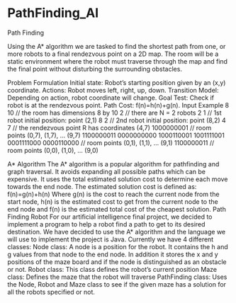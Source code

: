 # PathFinding_AI
Path Finding 

Using the A* algorithm we are tasked to find the shortest path from one, or more robots to a final rendezvous point on a 2D map. The room will be a static environment where the robot must traverse through the map and find the final point without disturbing the surrounding obstacles.  

Problem Formulation
Initial state: Robot’s starting position given by an (x,y) coordinate.
Actions: Robot moves left, right, up, down.
Transition Model: Depending on action, robot coordinate will change.
Goal Test: Check if robot is at the rendezvous point.
Path Cost: f(n)=h(n)+g(n). 
Input Example
8 10                 // the room has dimensions 8 by 10
2                 // there are N = 2 robots
2 1                 // 1st robot initial position: point (2,1)
8 2                 // 2nd robot initial position: point (8,2)
4 7                // the rendezvous point R has coordinates (4,7)
1000000001            // room points (0,7), (1,7), ... (9,7)
1100000011
0000000000
1000110001
1001111001
0001111000
0000110000             // room points (0,1), (1,1), ... (9,1)
1100000011             // room points (0,0), (1,0), ... (9,0)

A* Algorithm
The A* algorithm is a popular algorithm for pathfinding and graph traversal. It avoids expanding all possible paths which can be expensive. It uses the total estimated solution cost to determine each move towards the end node. The estimated solution cost is defined as:
 f(n)=g(n)+h(n) 
Where g(n) is the cost to reach the current node from the start node, h(n) is the estimated cost to get from the current node to the end node and f(n) is the estimated total cost of the cheapest solution. 
Path Finding Robot
For our artificial intelligence final project, we decided to implement a program to help a robot find a path to get to its desired destination. We have decided to use the A* algorithm and the language we will use to implement the project is Java. Currently we have 4 different classes:
Node class: A node is a position for the robot. It contains the h and g values from that node to the end node. In addition it stores the x and y positions of the maze board and if the node is distinguished as an obstacle or not.
Robot class: This class defines the robot’s current position 
Maze class: Defines the maze that the robot will traverse
PathFinding class: Uses the Node, Robot and Maze class to see if the given maze has a solution for all the robots specified or not. 

